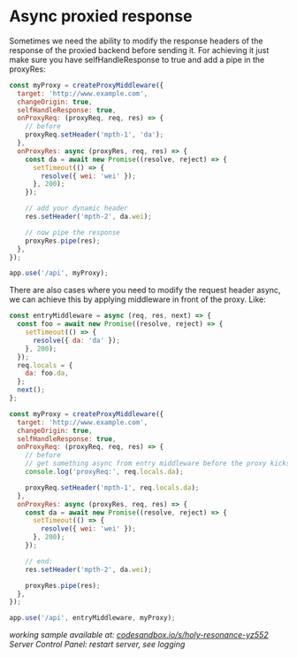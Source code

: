 # Async proxied response

Sometimes we need the ability to modify the response headers of the response of the proxied backend before sending it. For achieving it just make sure you have selfHandleResponse to true and add a pipe in the proxyRes:

```javascript
const myProxy = createProxyMiddleware({
  target: 'http://www.example.com',
  changeOrigin: true,
  selfHandleResponse: true,
  onProxyReq: (proxyReq, req, res) => {
    // before
    proxyReq.setHeader('mpth-1', 'da');
  },
  onProxyRes: async (proxyRes, req, res) => {
    const da = await new Promise((resolve, reject) => {
      setTimeout(() => {
        resolve({ wei: 'wei' });
      }, 200);
    });

    // add your dynamic header
    res.setHeader('mpth-2', da.wei);

    // now pipe the response
    proxyRes.pipe(res);
  },
});

app.use('/api', myProxy);
```

There are also cases where you need to modify the request header async, we can achieve this by applying middleware in front of the proxy. Like:

```javascript
const entryMiddleware = async (req, res, next) => {
  const foo = await new Promise((resolve, reject) => {
    setTimeout(() => {
      resolve({ da: 'da' });
    }, 200);
  });
  req.locals = {
    da: foo.da,
  };
  next();
};

const myProxy = createProxyMiddleware({
  target: 'http://www.example.com',
  changeOrigin: true,
  selfHandleResponse: true,
  onProxyReq: (proxyReq, req, res) => {
    // before
    // get something async from entry middleware before the proxy kicks in
    console.log('proxyReq:', req.locals.da);

    proxyReq.setHeader('mpth-1', req.locals.da);
  },
  onProxyRes: async (proxyRes, req, res) => {
    const da = await new Promise((resolve, reject) => {
      setTimeout(() => {
        resolve({ wei: 'wei' });
      }, 200);
    });

    // end:
    res.setHeader('mpth-2', da.wei);

    proxyRes.pipe(res);
  },
});

app.use('/api', entryMiddleware, myProxy);
```

_working sample available at: [codesandbox.io/s/holy-resonance-yz552](https://codesandbox.io/s/holy-resonance-yz552?file=/src/index.js) Server Control Panel: restart server, see logging_
